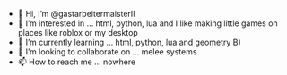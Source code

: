 - 👋 Hi, I’m @gastarbeitermaisterII
- 👀 I’m interested in ... html, python, lua and I like making little games on places like roblox or my desktop
- 🌱 I’m currently learning ... html, python, lua and geometry B)
- 💞️ I’m looking to collaborate on ... melee systems
- 📫 How to reach me ... nowhere

<!---
gastarbeitermaisterII/gastarbeitermaisterII is a ✨ special ✨ repository because its `README.md` (this file) appears on your GitHub profile.
You can click the Preview link to take a look at your changes.
--->
